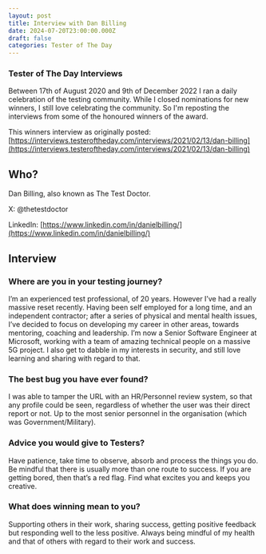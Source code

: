 ```yaml
---
layout: post
title: Interview with Dan Billing
date: 2024-07-20T23:00:00.000Z
draft: false
categories: Tester of The Day
---
```


### Tester of The Day Interviews

Between 17th of August 2020 and 9th of December 2022 I ran a daily celebration of the testing community. While I closed nominations for new winners, I still love celebrating the community. So I'm reposting the interviews from some of the honoured winners of the award.

This winners interview as originally posted: [https://interviews.testeroftheday.com/interviews/2021/02/13/dan-billing](https://interviews.testeroftheday.com/interviews/2021/02/13/dan-billing)

## Who?

Dan Billing, also known as The Test Doctor.

X: @thetestdoctor

LinkedIn: [https://www.linkedin.com/in/danielbilling/](https://www.linkedin.com/in/danielbilling/)

## Interview

### Where are you in your testing journey?

I’m an experienced test professional, of 20 years. However I’ve had a really massive reset recently. Having been self employed for a long time, and an independent contractor; after a series of physical and mental health issues, I’ve decided to focus on developing my career in other areas, towards mentoring, coaching and leadership. I’m now a Senior Software Engineer at Microsoft, working with a team of amazing technical people on a massive 5G project. I also get to dabble in my interests in security, and still love learning and sharing with regard to that.

### The best bug you have ever found?

I was able to tamper the URL with an HR/Personnel review system, so that any profile could be seen, regardless of whether the user was their direct report or not. Up to the most senior personnel in the organisation (which was Government/Military).

### Advice you would give to Testers?

Have patience, take time to observe, absorb and process the things you do. Be mindful that there is usually more than one route to success. If you are getting bored, then that’s a red flag. Find what excites you and keeps you creative.

### What does winning mean to you?

Supporting others in their work, sharing success, getting positive feedback but responding well to the less positive. Always being mindful of my health and that of others with regard to their work and success.
